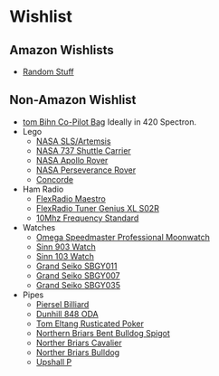 # Wishlist

## Amazon Wishlists
* [Random Stuff](https://www.amazon.com/hz/wishlist/ls/Q2MC4K5X229B?ref_=wl_share)

## Non-Amazon Wishlist
* [tom Bihn Co-Pilot Bag](https://www.tombihn.com/products/co-pilot?variant=44901684019389)  Ideally in 420 Spectron.
* Lego
    * [NASA SLS/Artemsis](https://www.lego.com/en-us/product/nasa-artemis-space-launch-system-10341)
    * [NASA 737 Shuttle Carrier](https://www.lego.com/en-us/product/shuttle-carrier-aircraft-10360)
    * [NASA Apollo Rover](https://www.lego.com/en-us/product/nasa-apollo-lunar-roving-vehicle-lrv-42182)
    * [NASA Perseverance Rover](https://www.lego.com/en-us/product/nasa-mars-rover-perseverance-42158)
    * [Concorde](https://www.lego.com/en-us/product/concorde-10318)
* Ham Radio
    * [FlexRadio Maestro](https://www.flexradio.com/products/maestro-control-console-flex-6000/)
    * [FlexRadio Tuner Genius XL S02R](https://www.flexradio.com/products/tuner-genius-xl/?sku=TGXL-SO)
    * [10Mhz Frequency Standard](https://www.zachtek.com/product-page/10mhz-frequency-standard)
* Watches
    * [Omega Speedmaster Professional Moonwatch](https://www.omegawatches.com/en-us/watch-omega-speedmaster-moonwatch-professional-co-axial-master-chronometer-chronograph-42-mm-31030425001001)
    * [Sinn 903 Watch](https://www.watchbuys.com/store/pc/Sinn-903-Column-Wheel-St-BE-II-on-Strap-176p7751.htm)
    * [Sinn 103 Watch](https://www.watchbuys.com/store/pc/Sinn-103-Column-Wheel-St-DIAPAL-on-Strap-103p1415.htm)
    * [Grand Seiko SBGY011](https://www.grand-seiko.com/us-en/collections/sbgy011g)
    * [Grand Seiko SBGY007](https://www.grand-seiko.com/us-en/collections/sbgy007g)
    * [Grand Seiko SBGY035](https://www.grand-seiko.com/us-en/collections/sbgy035g)
* Pipes
    * [Piersel Billiard](https://www.mbsdpipes.com/product/scottie-piersel-natural-sandblasted-pencil-shank-billiard-estate-briar-pipe-unsmoked/)
    * [Dunhill 848 ODA](https://www.mbsdpipes.com/product/dunhill-2001-shell-briar-oda-848-large-dublin-estate-briar-pipe-english-estates/)
    * [Tom Eltang Rusticated Poker](https://www.smokingpipes.com/pipes/new/eltang/moreinfo.cfm?product_id=634198)
    * [Northern Briars Bent Bulldog Spigot](https://pipes2smoke.com/collections/northern-briars/products/northern-briars-spigot-bent-bulldog-98)
    * [Norther Briars Cavalier](https://pipes2smoke.com/collections/northern-briars/products/northern-briars-cavalier-99)
    * [Norther Briars Bulldog](https://pipes2smoke.com/collections/northern-briars/products/northern-briars-long-shank-bulldog-46)
    * [Upshall P](https://www.pulverspriorbriar.com/english/upshall-p-101-9737)
